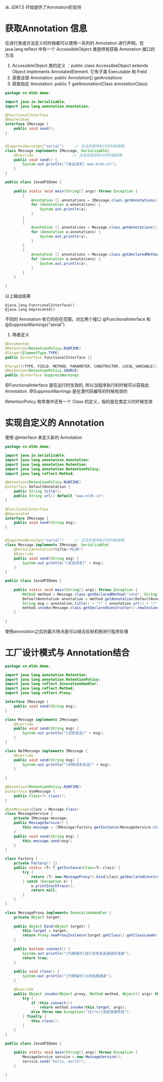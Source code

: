 从 JDK1.5 开始提供了Annotation的支持
# 获取Annotation 信息
在进行类或方法定义的时候都可以使用一系列的 Annotation 进行声明。在 java.lang.reflect 中有一个 AccessibleObject 类提供有获取 Annotation 接口的方法
1. AccessibleObject 类的定义 ：public class AccessibleObject extends Object implements AnnotatedElement.    它有子类 Executable 和 Field
2. 获取全部 Annotation:  public Annotation[] getAnotations
3. 获取指定 Annotation:  public <T extends Annotation> T getAnnotation(Class<T> annotationClass)
```java
package cn.mldn.demo;

import java.io.Serializable;
import java.lang.annotation.Annotation;

@FunctionalInterface
@Deprecated
interface IMessage {
	public void send();
}


@SuppressWarnings("serial")     // 无法在程序执行的时候获取
class Message implements IMessage, Serializable{
	@Override                  // 无法在程序执行的时候获取
	public void send() {
		System.out.println("[发送消息] www.mldn.cn");
	}
}

public class JavaAPIDemo {
	
	public static void main(String[] args) throws Exception {
		{
			Annotation [] annotations = IMessage.class.getAnnotations();
			for (Annotation a:annotations) {
				System.out.println(a);
			}
		}
		{
			Annotation [] annotations = Message.class.getAnnotations();
			for (Annotation a:annotations) {
				System.out.println(a);
			}
		}
		{
			Annotation [] annotations = Message.class.getDeclaredMethod("send").getAnnotations();
			for (Annotation a:annotations) {
				System.out.println(a);
			}
		}
	}
	
}
```
以上输出结果
```
@java.lang.FunctionalInterface()
@java.lang.Deprecated()
```
不同的 Annotation 有它的存在范围，对比两个接口 @FunctionalInterface 和 @SuppressWarnings("serial")
1. 两者定义
```java
@Documented
@Retention(RetentionPolicy.RUNTIME)
@Target(ElementType.TYPE)
public @interface FunctionalInterface {}

@Target({TYPE, FIELD, METHOD, PARAMETER, CONSTRUCTOR, LOCAL_VARIABLE})
@Retention(RetentionPolicy.SOURCE)
public @interface SuppressWarnings
```
@FunctionalInterface 是在运行时生效的, 所以当程序执行的时候可以获取此 Annotation.   @SuppressWarnings 是在源代码编写的时候有效的

RetentionPolicy 枚举类中还有一个 Class 的定义，指的是在类定义的时候生效


# 实现自定义的 Annotation
使用 @interface 来定义新的 Annotation
```java
package cn.mldn.demo;

import java.io.Serializable;
import java.lang.annotation.Annotation;
import java.lang.annotation.Retention;
import java.lang.annotation.RetentionPolicy;
import java.lang.reflect.Method;

@Retention(RetentionPolicy.RUNTIME)
@interface DefaultAnnotation {
	public String title();
	public String url() default "www.mldn.cn";
}

@FunctionalInterface
@Deprecated
interface IMessage {
	public void send(String msg);
}


@SuppressWarnings("serial")     // 无法在程序执行的时候获取
class Message implements IMessage, Serializable{
	@DefaultAnnotation(title="MLDN")
	@Override
	public void send(String msg) {
		System.out.println("[发送消息]" + msg);
	}
}

public class JavaAPIDemo {
	
	public static void main(String[] args) throws Exception {
		Method method = Message.class.getDeclaredMethod("send", String.class);
		DefaultAnnotation annotation = method.getAnnotation(DefaultAnnotation.class);
		String msg = annotation.title() + "(" + annotation.url() + ")";
		method.invoke(Message.class.getDeclaredConstructor().newInstance(), msg);
	}
	
}

```
使用annotation之后的最大特点是可以结合反射机制进行程序处理


# 工厂设计模式与 Annotation结合
```java
package cn.mldn.demo;

import java.lang.annotation.Retention;
import java.lang.annotation.RetentionPolicy;
import java.lang.reflect.InvocationHandler;
import java.lang.reflect.Method;
import java.lang.reflect.Proxy;

interface IMessage {
	public void send(String msg);
}

class Message implements IMessage{
	@Override
	public void send(String msg) {
		System.out.println("[消息发送]" + msg);
	}
}

class NetMessage implements IMessage {
	@Override
	public void send(String msg) {
		System.out.println("[网络消息发送]" + msg);
	}
	
}

@Retention(RetentionPolicy.RUNTIME)
@interface UseMessage {
	public Class<?> clazz();
}

@UseMessage(clazz = Message.class)
class MessageService {
	private IMessage message;
	public MessageService() {
		this.message = (IMessage)Factory.getInstance(MessageService.class.getAnnotation(UseMessage.class).clazz());
	}
	public void send(String msg) {
		this.message.send(msg);
	}
}

class Factory {
	private Factory() {}
	public static <T> T getInstance(Class<T> clazz) {
		try {
			return (T) new MessageProxy().bind(clazz.getDeclaredConstructor().newInstance());
		} catch (Exception e) {
			e.printStackTrace();
			return null;
		}
	}
}

class MessageProxy implements InvocationHandler {
	private Object target;
	
	public Object bind(Object target) {
		this.target = target;
		return Proxy.newProxyInstance(target.getClass().getClassLoader(), target.getClass().getInterfaces(), this);
	}
	
	public boolean connect() {
		System.out.println("[代理操作]进行消息发送通道的连接");
		return true;
	}
	
	public void close() {
		System.out.println("[代理操作]关闭连接通道");
	}

	@Override
	public Object invoke(Object proxy, Method method, Object[] args) throws Throwable {
		try {
			if (this.connect())
				return method.invoke(this.target, args);
			else throw new Exception("[Error]消息连接失败");
		} finally {
			this.close();
		}
	}
}

public class JavaAPIDemo {
	
	public static void main(String[] args) throws Exception {
		MessageService service = new MessageService();
		service.send("hello, world");
	}
	
}
```